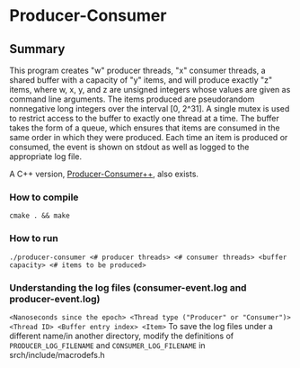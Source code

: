 Producer-Consumer
======

## Summary
This program creates "w" producer threads, "x" consumer threads, a shared buffer with a capacity of "y" items, and will produce exactly "z" items, where w, x, y, and z are unsigned integers whose values are given as command line arguments. The items produced are pseudorandom nonnegative long integers over the interval [0, 2^31]. A single mutex is used to restrict access to the buffer to exactly one thread at a time. The buffer takes the form of a queue, which ensures that items are consumed in the same order in which they were produced. Each time an item is produced or consumed, the event is shown on stdout as well as logged to the appropriate log file.

A C++ version, [Producer-Consumer++](https://github.com/PierceGriffiths/Producer-Consumer-Plus-Plus), also exists.

### How to compile
`cmake . && make`

### How to run
`./producer-consumer <# producer threads> <# consumer threads> <buffer capacity> <# items to be produced>`

### Understanding the log files (consumer-event.log and producer-event.log)
`<Nanoseconds since the epoch> <Thread type ("Producer" or "Consumer")> <Thread ID> <Buffer entry index> <Item>`
To save the log files under a different name/in another directory, modify the definitions of `PRODUCER_LOG_FILENAME` and `CONSUMER_LOG_FILENAME` in srch/include/macrodefs.h
